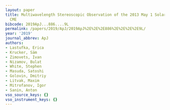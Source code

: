 ```yaml
---
layout: paper
title: Multiwavelength Stereoscopic Observation of the 2013 May 1 Solar Flare and
  CME
bibcode: 2019ApJ...886....9L
permalink: /papers/2019/ApJ/2019ApJ%2E%2E%2E886%2E%2E%2E%2E9L/
year: '2019'
journal_abbrev: ApJ
authors:
- Lastufka, Erica
- Krucker, Säm
- Zimovets, Ivan
- Nizamov, Bulat
- White, Stephen
- Masuda, Satoshi
- Golovin, Dmitriy
- Litvak, Maxim
- Mitrofanov, Igor
- Sanin, Anton
vso_source_keys: {}
vso_instrument_keys: {}
---
```

